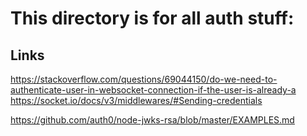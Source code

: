 # This directory is for all auth stuff:

## Links
https://stackoverflow.com/questions/69044150/do-we-need-to-authenticate-user-in-websocket-connection-if-the-user-is-already-a
https://socket.io/docs/v3/middlewares/#Sending-credentials

https://github.com/auth0/node-jwks-rsa/blob/master/EXAMPLES.md